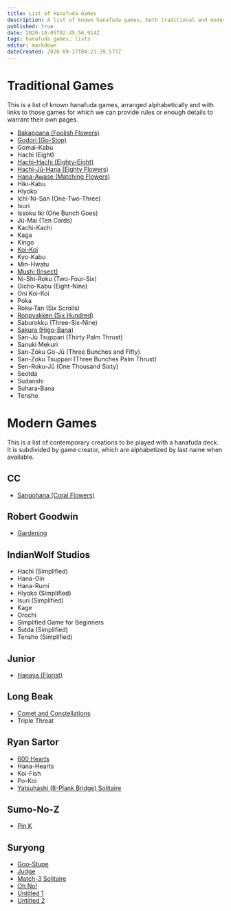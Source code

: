 ```yaml
---
title: List of Hanafuda Games
description: A list of known hanafuda games, both traditional and modern.
published: true
date: 2020-10-05T02:45:56.914Z
tags: hanafuda games, lists
editor: markdown
dateCreated: 2020-09-17T04:23:39.577Z
---
```


# Traditional Games
This is a list of known hanafuda games, arranged alphabetically and with links to those games for which we can provide rules or enough details to warrant their own pages.

- [Bakappana (Foolish Flowers)](/en/hanafuda/games/bakappana)
- [Godori (Go-Stop)](/en/hanafuda/games/go-stop)
- Gomai-Kabu
- Hachi (Eight)
- [Hachi-Hachi (Eighty-Eight)](/en/hanafuda/games/hachi-hachi)
- [Hachi-Jū-Hana (Eighty Flowers)](/en/hanafuda/games/hachi-juu-hana)
- [Hana-Awase (Matching Flowers)](/en/hanafuda/games/hana-awase)
- Hiki-Kabu
- Hiyoko
- Ichi-Ni-San (One-Two-Three)
- Isuri
- Issoku Iki (One Bunch Goes)
- Jū-Mai (Ten Cards)
- Kachi-Kachi
- Kaga
- Kingo
- [Koi-Koi](/en/hanafuda/games/koi-koi)
- Kyo-Kabu
- Min-Hwatu
- [Mushi (Insect)](/en/hanafuda/games/mushi)
- Ni-Shi-Roku (Two-Four-Six)
- Oicho-Kabu (Eight-Nine)
- Oni Koi-Koi
- Poka
- Roku-Tan (Six Scrolls)
- [Roppyakken (Six Hundred)](/en/hanafuda/games/roppyakken)
- Saburokku (Three-Six-Nine)
- [Sakura (Higo-Bana)](/en/hanafuda/games/sakura)
- San-Jū Tsuppari (Thirty Palm Thrust)
- Sanuki Mekuri
- San-Zoku Go-Jū (Three Bunches and Fifty)
- San-Zoku Tsuppari (Three Bunches Palm Thrust)
- Sen-Roku-Jū (One Thousand Sixty)
- Seotda
- Sudaoshi
- Suhara-Bana
- Tensho

# Modern Games
This is a list of contemporary creations to be played with a hanafuda deck. It is subdivided by game creator, which are alphabetized by last name when available.
## CC
- [Sangohana (Coral Flowers)](http://cartacc.g1.xrea.com/sangohana.html)
## Robert Goodwin
- [Gardening](/newgames/robert_goodwin_-_gardening.pdf)
## IndianWolf Studios
- Hachi (Simplified)
- Hana-Gin
- Hana-Rumi
- Hiyoko (Simplified)
- Isuri (Simplified)
- Kage
- Orochi
- Simplified Game for Beginners
- Sutda (Simplified)
- Tensho (Simplified)
## Junior
- [Hanaya (Florist)](/how_to_play_hanaya.pdf)
## Long Beak
- [Comet and Constellations](/comet__constellations_v4.0.pdf)
- Triple Threat
## Ryan Sartor
- [600 Hearts](/newgames/600_hearts_v2.1.pdf)
- Hana-Hearts
- Koi-Fish
- Po-Koi
- [Yatsuhashi (8-Plank Bridge) Solitaire](/newgames/yatsuhashi_solitaire_v1.2.pdf)
## Sumo-No-Z
- [Pin K](/newgames/new_game_-_sumo-no-z.pdf)
## Suryong
- [Goo-Stupe](/goo-stupe-1.pdf)
- [Judge](/judge_v1.1.pdf)
- [Match-3 Solitaire](/match_3_solitaire.pdf)
- [Oh No!](/70_no_oh_no_v2.pdf)
- [Untitled 1](/this_is_some_game_that_i_made_up.pdf)
- [Untitled 2](/untitled_2.pdf)